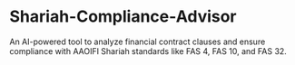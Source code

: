 # Shariah-Compliance-Advisor
An AI-powered tool to analyze financial contract clauses and ensure compliance with AAOIFI Shariah standards like FAS 4, FAS 10, and FAS 32.
